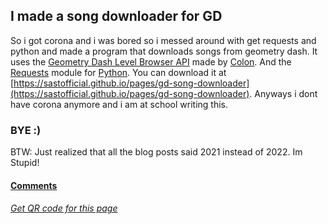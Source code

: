 ## I made a song downloader for GD
So i got corona and i was bored so i messed around with get requests and python and made a program that downloads songs from geometry dash.
It uses the [Geometry Dash Level Browser API](https://gdbrowser.com/api) made by [Colon](https://gdcolon.com/). 
And the [Requests](https://pypi.org/project/requests/) module for [Python](https://www.python.org/).
You can download it at [https://sastofficial.github.io/pages/gd-song-downloader](https://sastofficial.github.io/pages/gd-song-downloader).
Anyways i dont have corona anymore and i am at school writing this.
### BYE :)
BTW: Just realized that all the blog posts said 2021 instead of 2022. Im Stupid!
#### [Comments](https://github.com/sastofficial/sastofficial.github.io/discussions/34)
###### [Get QR code for this page](https://sastofficial.github.io/assets/img/qr/gdsongdownload%20blog%20post%20qr.png)
